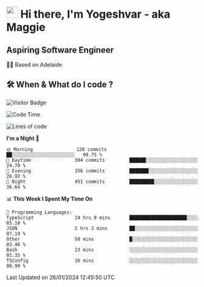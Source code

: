 <h1><img src="https://emojis.slackmojis.com/emojis/images/1531849430/4246/blob-sunglasses.gif?1531849430" width="30"/> Hi there, I'm Yogeshvar - aka Maggie</h1>

## Aspiring Software Engineer
🏂🏻  Based on Adelaide 

## 🛠 When & What do I code ?  

![Visitor Badge](https://visitor-badge.feriirawann.repl.co?username=yogeshvar&repo=yogeshvar&label=Visitors&style=plastic&color=%23457BFF&contentType=svg)

<!--START_SECTION:waka-->
![Code Time](http://img.shields.io/badge/Code%20Time-2%2C638%20hrs%2042%20mins-blue)

![Lines of code](https://img.shields.io/badge/From%20Hello%20World%20I%27ve%20Written-4.1%20million%20lines%20of%20code-blue)

**I'm a Night 🦉** 

```text
🌞 Morning                120 commits         ██░░░░░░░░░░░░░░░░░░░░░░░   09.75 % 
🌆 Daytime                304 commits         ██████░░░░░░░░░░░░░░░░░░░   24.70 % 
🌃 Evening                356 commits         ███████░░░░░░░░░░░░░░░░░░   28.92 % 
🌙 Night                  451 commits         █████████░░░░░░░░░░░░░░░░   36.64 % 
```


📊 **This Week I Spent My Time On** 

```text
💬 Programming Languages: 
TypeScript               24 hrs 9 mins       █████████████████████░░░░   85.10 % 
JSON                     2 hrs 2 mins        ██░░░░░░░░░░░░░░░░░░░░░░░   07.19 % 
Other                    58 mins             █░░░░░░░░░░░░░░░░░░░░░░░░   03.46 % 
Bash                     23 mins             ░░░░░░░░░░░░░░░░░░░░░░░░░   01.35 % 
TSConfig                 16 mins             ░░░░░░░░░░░░░░░░░░░░░░░░░   00.99 % 
```


 Last Updated on 26/01/2024 12:45:50 UTC
<!--END_SECTION:waka-->
